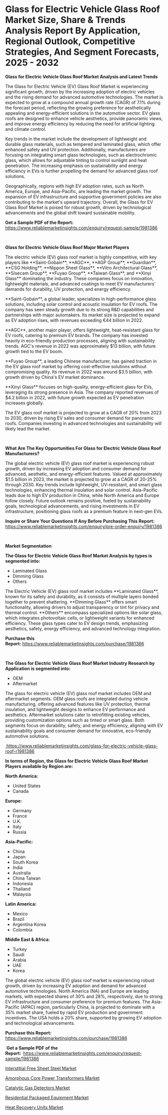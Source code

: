<p><h1>Glass for Electric Vehicle Glass Roof Market Size, Share & Trends Analysis Report By Application, Regional Outlook, Competitive Strategies, And Segment Forecasts, 2025 - 2032</h1></p><p><strong>Glass for Electric Vehicle Glass Roof Market Analysis and Latest Trends</strong></p>
<p><p>The Glass for Electric Vehicle (EV) Glass Roof Market is experiencing significant growth, driven by the increasing adoption of electric vehicles and the rising demand for advanced automotive technologies. The market is expected to grow at a compound annual growth rate (CAGR) of 7.1% during the forecast period, reflecting the growing preference for aesthetically appealing and energy-efficient solutions in the automotive sector. EV glass roofs are designed to enhance vehicle aesthetics, provide panoramic views, and improve energy efficiency by reducing the need for artificial lighting and climate control.</p><p>Key trends in the market include the development of lightweight and durable glass materials, such as tempered and laminated glass, which offer enhanced safety and UV protection. Additionally, manufacturers are focusing on integrating smart glass technologies, such as electrochromic glass, which allows for adjustable tinting to control sunlight and heat penetration. The increasing emphasis on sustainability and energy efficiency in EVs is further propelling the demand for advanced glass roof solutions.</p><p>Geographically, regions with high EV adoption rates, such as North America, Europe, and Asia-Pacific, are leading the market growth. The expansion of EV infrastructure and supportive government policies are also contributing to the market's upward trajectory. Overall, the Glass for EV Glass Roof Market is poised for robust growth, driven by technological advancements and the global shift toward sustainable mobility.</p></p>
<p><strong>Get a Sample PDF of the Report:&nbsp;</strong> <a href="https://www.reliablemarketinsights.com/enquiry/request-sample/1981386?utm_campaign=2012&utm_medium=2&utm_source=Github&utm_content=ia&utm_term=24012025&utm_id=glass-for-electric-vehicle-glass-roof">https://www.reliablemarketinsights.com/enquiry/request-sample/1981386</a></p>
<p>&nbsp;</p>
<p><strong>Glass for Electric Vehicle Glass Roof Major Market Players</strong></p>
<p><p>The electric vehicle (EV) glass roof market is highly competitive, with key players like **Saint-Gobain**, **AGC**, **AGP Group**, **Guardian**, **CSG Holding**, **Nippon Sheet Glass**, **Vitro Architectural Glass**, **Sisecam Group**, **Fuyao Group**, **Taiwan Glass**, and **Xinyi Glass** dominating the industry. These companies focus on innovation, lightweight materials, and advanced coatings to meet EV manufacturers' demands for durability, UV protection, and energy efficiency.</p><p>**Saint-Gobain**, a global leader, specializes in high-performance glass solutions, including solar control and acoustic insulation for EV roofs. The company has seen steady growth due to its strong R&D capabilities and partnerships with major automakers. Its market size is projected to expand as EV adoption rises, with revenues exceeding €44 billion in 2022.</p><p>**AGC**, another major player, offers lightweight, heat-resistant glass for EV roofs, catering to premium EV brands. The company has invested heavily in eco-friendly production processes, aligning with sustainability trends. AGC's revenue in 2022 was approximately $13 billion, with future growth tied to the EV boom.</p><p>**Fuyao Group**, a leading Chinese manufacturer, has gained traction in the EV glass roof market by offering cost-effective solutions without compromising quality. Its revenue in 2022 was around $3.5 billion, with growth driven by China's EV market dominance.</p><p>**Xinyi Glass** focuses on high-quality, energy-efficient glass for EVs, leveraging its strong presence in Asia. The company reported revenues of $4.2 billion in 2022, with future growth expected as EV penetration increases globally.</p><p>The EV glass roof market is projected to grow at a CAGR of 20% from 2023 to 2030, driven by rising EV sales and consumer demand for panoramic roofs. Companies investing in advanced technologies and sustainability will likely lead the market.</p></p>
<p>&nbsp;</p>
<p><strong>What Are The Key Opportunities For Glass for Electric Vehicle Glass Roof Manufacturers?</strong></p>
<p><p>The global electric vehicle (EV) glass roof market is experiencing robust growth, driven by increasing EV adoption and consumer demand for advanced, aesthetic, and energy-efficient features. Valued at approximately $1.5 billion in 2023, the market is projected to grow at a CAGR of 20-25% through 2030. Key trends include lightweight, UV-resistant, and smart glass technologies, enhancing thermal insulation and solar control. Asia-Pacific leads due to high EV production in China, while North America and Europe follow closely. Future outlook remains positive, fueled by sustainability goals, technological advancements, and rising investments in EV infrastructure, positioning glass roofs as a premium feature in next-gen EVs.</p></p>
<p><strong>Inquire or Share Your Questions If Any Before Purchasing This Report:</strong> <a href="https://www.reliablemarketinsights.com/enquiry/pre-order-enquiry/1981386?utm_campaign=2012&utm_medium=2&utm_source=Github&utm_content=ia&utm_term=24012025&utm_id=glass-for-electric-vehicle-glass-roof">https://www.reliablemarketinsights.com/enquiry/pre-order-enquiry/1981386</a></p>
<p>&nbsp;</p>
<p><strong>Market Segmentation</strong></p>
<p><strong>The Glass for Electric Vehicle Glass Roof Market Analysis by types is segmented into:</strong></p>
<p><ul><li>Laminated Glass</li><li>Dimming Glass</li><li>Others</li></ul></p>
<p><p>The Electric Vehicle (EV) glass roof market includes **Laminated Glass**, known for its safety and durability, as it consists of multiple layers bonded together to prevent shattering. **Dimming Glass** offers smart functionality, allowing drivers to adjust transparency or tint for privacy and thermal control. **Others** encompass specialized options like solar glass, which integrates photovoltaic cells, or lightweight variants for enhanced efficiency. These glass types cater to EV design trends, emphasizing aesthetics, safety, energy efficiency, and advanced technology integration.</p></p>
<p><strong>Purchase this Report:&nbsp;</strong><a href="https://www.reliablemarketinsights.com/purchase/1981386?utm_campaign=2012&utm_medium=2&utm_source=Github&utm_content=ia&utm_term=24012025&utm_id=glass-for-electric-vehicle-glass-roof">https://www.reliablemarketinsights.com/purchase/1981386</a></p>
<p>&nbsp;</p>
<p><strong>The Glass for Electric Vehicle Glass Roof Market Industry Research by Application is segmented into:</strong></p>
<p><ul><li>OEM</li><li>Aftermarket</li></ul></p>
<p><p>The glass for electric vehicle (EV) glass roof market includes OEM and aftermarket segments. OEM glass roofs are integrated during vehicle manufacturing, offering advanced features like UV protection, thermal insulation, and lightweight designs to enhance EV performance and aesthetics. Aftermarket solutions cater to retrofitting existing vehicles, providing customization options such as tinted or smart glass. Both segments focus on durability, safety, and energy efficiency, aligning with EV sustainability goals and consumer demand for innovative, eco-friendly automotive solutions.</p></p>
<p><a href="https://www.reliablemarketinsights.com/glass-for-electric-vehicle-glass-roof-r1981386?utm_campaign=2012&utm_medium=2&utm_source=Github&utm_content=ia&utm_term=24012025&utm_id=glass-for-electric-vehicle-glass-roof">&nbsp;https://www.reliablemarketinsights.com/glass-for-electric-vehicle-glass-roof-r1981386</a></p>
<p><strong>In terms of Region, the Glass for Electric Vehicle Glass Roof Market Players available by Region are:</strong></p>
<p>
    <p> <strong> North America: </strong>
        <ul>
            <li>United States</li>
            <li>Canada</li>
        </ul>
        </p> 
    <p> <strong> Europe: </strong>
        <ul>
            <li>Germany</li>
            <li>France</li>
            <li>U.K.</li>
            <li>Italy</li>
            <li>Russia</li>
        </ul>
        </p> 
    <p> <strong> Asia-Pacific: </strong>
        <ul>
            <li>China</li>
            <li>Japan</li>
            <li>South Korea</li>
            <li>India</li>
            <li>Australia</li>
            <li>China Taiwan</li>
            <li>Indonesia</li>
            <li>Thailand</li>
            <li>Malaysia</li>
        </ul>
        </p> 
    <p> <strong> Latin America: </strong>
        <ul>
            <li>Mexico</li>
            <li>Brazil</li>
            <li>Argentina Korea</li>
            <li>Colombia</li>
        </ul>
        </p> 
    <p> <strong> Middle East & Africa: </strong>
        <ul>
            <li>Turkey</li>
            <li>Saudi</li>
            <li>Arabia</li>
            <li>UAE</li>
            <li>Korea</li>
        </ul>
    </p>
    </p>
<p><p>The global electric vehicle (EV) glass roof market is experiencing robust growth, driven by increasing EV adoption and demand for advanced automotive technologies. North America (NA) and Europe are leading markets, with expected shares of 30% and 28%, respectively, due to strong EV infrastructure and consumer preference for premium features. The Asia-Pacific (APAC) region, particularly China, is projected to dominate with a 35% market share, fueled by rapid EV production and government incentives. The USA holds a 20% share, supported by growing EV adoption and technological advancements.</p></p>
<p><strong>Purchase this Report: </strong><a href="https://www.reliablemarketinsights.com/purchase/1981386?utm_campaign=2012&utm_medium=2&utm_source=Github&utm_content=ia&utm_term=24012025&utm_id=glass-for-electric-vehicle-glass-roof">https://www.reliablemarketinsights.com/purchase/1981386</a></p>
<p>&nbsp;<strong>Get a Sample PDF of the Report:&nbsp;&nbsp;</strong><a href="https://www.reliablemarketinsights.com/enquiry/request-sample/1981386?utm_campaign=2012&utm_medium=2&utm_source=Github&utm_content=ia&utm_term=24012025&utm_id=glass-for-electric-vehicle-glass-roof">https://www.reliablemarketinsights.com/enquiry/request-sample/1981386</a></p>
<p><strong></strong></p>
<p><p><a href="https://www.linkedin.com/pulse/report-interstitial-free-sheet-steel-market-rapid-expansion-feugf?utm_campaign=2012&utm_medium=2&utm_source=Github&utm_content=ia&utm_term=24012025&utm_id=glass-for-electric-vehicle-glass-roof">Interstitial Free Sheet Steel Market</a></p><p><a href="https://www.linkedin.com/pulse/amorphous-core-power-transformers-landscape-product-rccrc?utm_campaign=2012&utm_medium=2&utm_source=Github&utm_content=ia&utm_term=24012025&utm_id=glass-for-electric-vehicle-glass-roof">Amorphous Core Power Transformers Market</a></p><p><a href="https://www.linkedin.com/pulse/in-depth-catalytic-gas-detectors-market-report-size-146-cagr-jqjje?utm_campaign=2012&utm_medium=2&utm_source=Github&utm_content=ia&utm_term=24012025&utm_id=glass-for-electric-vehicle-glass-roof">Catalytic Gas Detectors Market</a></p><p><a href="https://www.linkedin.com/pulse/analysis-market-residential-packaged-equipment-illuminating-7o9fc?utm_campaign=2012&utm_medium=2&utm_source=Github&utm_content=ia&utm_term=24012025&utm_id=glass-for-electric-vehicle-glass-roof">Residential Packaged Equipment Market</a></p><p><a href="https://www.linkedin.com/pulse/heat-recovery-units-market-growth-study-provides-in-depth-z64wf?utm_campaign=2012&utm_medium=2&utm_source=Github&utm_content=ia&utm_term=24012025&utm_id=glass-for-electric-vehicle-glass-roof">Heat Recovery Units Market</a></p></p>
